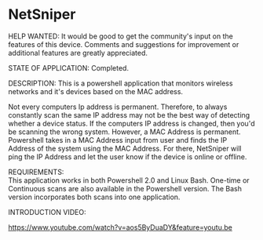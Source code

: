 # NetSniper

HELP WANTED: 
It would be good to get the community's input on the features of this device. Comments and suggestions for improvement or additional features are greatly appreciated. 

STATE OF APPLICATION: 
Completed. 

DESCRIPTION: 
This is a powershell application that monitors wireless networks and it's devices based on the MAC address. 

Not every computers Ip address is permanent. Therefore, to always constantly scan the same IP address may not be the best way of detecting whether a device status. If the computers IP address is changed, then you'd be scanning the wrong system. However, a MAC Address is permanent. Powershell takes in a MAC Address input from user and finds the IP Address of the system using the MAC Address. For there, NetSniper will ping the IP Address and let the user know if the device is online or offline. 

REQUIREMENTS:   
This application works in both Powershell 2.0 and Linux Bash. One-time or Continuous scans are also available in the Powershell version. The Bash version incorporates both scans into one application. 

INTRODUCTION VIDEO:

https://www.youtube.com/watch?v=aos5ByDuaDY&feature=youtu.be


